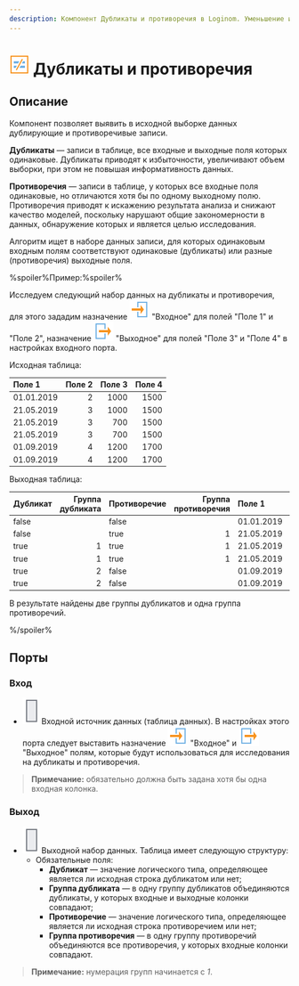 ```yaml
---
description: Компонент Дубликаты и противоречия в Loginom. Уменьшение избыточности данных, повышение информативности данных, повышение качества моделей.
---
```

# ![](./../../images/icons/components/duplicates_default.svg) Дубликаты и противоречия

## Описание

Компонент позволяет выявить в исходной выборке данных дублирующие и противоречивые записи.

**Дубликаты** — записи в таблице, все входные и выходные поля которых одинаковые. Дубликаты приводят к избыточности, увеличивают объем выборки, при этом не повышая информативность данных.

**Противоречия** — записи в таблице, у которых все входные поля одинаковые, но отличаются хотя бы по одному выходному полю. Противоречия приводят к искажению результата анализа и снижают качество моделей, поскольку нарушают общие закономерности в данных, обнаружение которых и является целью исследования.

Алгоритм ищет в наборе данных записи, для которых одинаковым входным полям соответствуют одинаковые (дубликаты) или разные (противоречия) выходные поля.

%spoiler%Пример:%spoiler%

Исследуем следующий набор данных на дубликаты и противоречия, для этого зададим назначение ![](./../../images/icons/common/usage-types/active_default.svg) "Входное" для полей "Поле 1" и "Поле 2", назначение ![](./../../images/icons/common/usage-types/predicted_default.svg) "Выходное" для полей "Поле 3" и "Поле 4" в настройках входного порта.

Исходная таблица:

| Поле 1     | Поле 2 | Поле 3 | Поле 4 |
|:-----------|-------:|-------:|-------:|
| 01.01.2019 | 2      | 1000   | 1500   |
| 21.05.2019 | 3      | 1000   | 1500   |
| 21.05.2019 | 3      | 700    | 1500   |
| 21.05.2019 | 3      | 700    | 1500   |
| 01.09.2019 | 4      | 1200   | 1700   |
| 01.09.2019 | 4      | 1200   | 1700   |

Выходная таблица:

| Дубликат | Группа дубликата | Противоречие | Группа противоречия | Поле 1 | Поле 2 | Поле 3 | Поле 4 |
|:---|---:|:---|---:|:---|:---|---:|---:|
| false |   | false |   | 01.01.2019 | 2 | 1 000 | 1 500 |
| false |   | true  | 1 | 21.05.2019 | 3 | 1 000 | 1 500 |
| true  | 1 | true  | 1 | 21.05.2019 | 3 | 700   | 1 500 |
| true  | 1 | true  | 1 | 21.05.2019 | 3 | 700   | 1 500 |
| true  | 2 | false |   | 01.09.2019 | 4 | 1 200 | 1 700 |
| true  | 2 | false |   | 01.09.2019 | 4 | 1 200 | 1 700 |

В результате найдены две группы дубликатов и одна группа противоречий.

%/spoiler%

## Порты

### Вход

* ![](./../../images/icons/app/node/ports/inputs/table_inactive.svg) Входной источник данных (таблица данных). В настройках этого порта следует выставить назначение ![](./../../images/icons/common/usage-types/active_default.svg) "Входное" и ![](./../../images/icons/common/usage-types/predicted_default.svg) "Выходное" полям, которые будут использоваться для исследования на дубликаты и противоречия.

>**Примечание:** обязательно должна быть задана хотя бы одна входная колонка.

### Выход

* ![](./../../images/icons/app/node/ports/inputs/table_inactive.svg) Выходной набор данных. Таблица имеет следующую структуру:
  * Обязательные поля:
    * **Дубликат** — значение логического типа, определяющее является ли исходная строка дубликатом или нет;
    * **Группа дубликата** — в одну группу дубликатов объединяются дубликаты, у которых входные и выходные колонки совпадают;
    * **Противоречие** — значение логического типа, определяющее является ли исходная строка противоречием или нет;
    * **Группа противоречия** —  в одну группу противоречий объединяются все противоречия, у которых входные колонки совпадают.

>**Примечание:** нумерация групп начинается с *1*.
